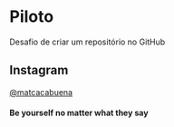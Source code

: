 # Piloto
Desafio de criar um repositório no GitHub


## Instagram
[@matcacabuena](https://www.instagram.com/matcacabuena)
#### Be yourself no matter what they say
